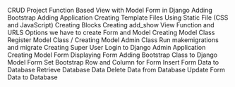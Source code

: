 CRUD Project Function Based View with Model Form in Django
Adding Bootstrap
Adding Application
Creating Template Files
Using Static File (CSS and JavaScript)
Creating Blocks
Creating add_show View Function and URLS
Options we have to create Form and Model
Creating Model Class
Register Model Class / Creating Model Admin Class
Run makemigrations and migrate
Creating Super User
Login to Django Admin Application
Creating Model Form
Displaying Form
Adding Bootstrap Class to Django Model Form
Set Bootstrap Row and Column for Form
Insert Form Data to Database
Retrieve Database Data
Delete Data from Database
Update Form Data to Database